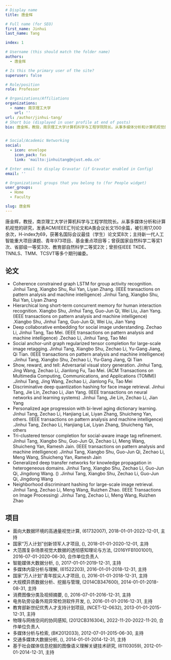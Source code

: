 ```yaml
---
# Display name
title: 唐金辉

# Full name (for SEO)
first_name: Jinhui
last_name: Tang

index: 1

# Username (this should match the folder name)
authors:
  - 唐金辉

# Is this the primary user of the site?
superuser: false

# Role/position
role: Professor

# Organizations/Affiliations
organizations:
  - name: 南京理工大学
    url: ''
url: /author/jinhui-tang/
# Short bio (displayed in user profile at end of posts)
bio: 唐金辉，教授，南京理工大学计算机科学与工程学院院长。从事多媒体分析和计算机视觉的研究，发表ACM/IEEE汇刊论文和A类会议长文150余篇，被引用17,000余次，H-index为69，获著名国际会议最佳（学生）论文奖8次；主持新一代人工智能重大项目课题、青年973项目、基金重点项目等；曾获国家自然科学二等奖1次、省部级一等奖3次、教育部自然科学二等奖2次；曾担任IEEE TKDE、TNNLS、TMM、TCSVT等多个期刊编委。


# Social/Academic Networking
social:
  - icon: envelope
    icon_pack: fas
    link: 'mailto:jinhuitang@njust.edu.cn'

# Enter email to display Gravatar (if Gravatar enabled in Config)
email: ''

# Organizational groups that you belong to (for People widget)
user_groups:
  - Home
  - Faculty

slug: 唐金辉
---
```


唐金辉，教授，南京理工大学计算机科学与工程学院院长。从事多媒体分析和计算机视觉的研究，发表ACM/IEEE汇刊论文和A类会议长文150余篇，被引用17,000余次，H-index为69，获著名国际会议最佳（学生）论文奖8次；主持新一代人工智能重大项目课题、青年973项目、基金重点项目等；曾获国家自然科学二等奖1次、省部级一等奖3次、教育部自然科学二等奖2次；曾担任IEEE TKDE、TNNLS、TMM、TCSVT等多个期刊编委。


## 论文
- Coherence constrained graph LSTM for group activity recognition. Jinhui Tang, Xiangbo Shu, Rui Yan, Liyan Zhang. (IEEE transactions on pattern analysis and machine intelligence) .Jinhui Tang, Xiangbo Shu, Rui Yan, Liyan Zhang
- Hierarchical long short-term concurrent memory for human interaction recognition. Xiangbo Shu, Jinhui Tang, Guo-Jun Qi, Wei Liu, Jian Yang. (IEEE transactions on pattern analysis and machine intelligence) .Xiangbo Shu, Jinhui Tang, Guo-Jun Qi, Wei Liu, Jian Yang
- Deep collaborative embedding for social image understanding. Zechao Li, Jinhui Tang, Tao Mei. (IEEE transactions on pattern analysis and machine intelligence) .Zechao Li, Jinhui Tang, Tao Mei
- Social anchor-unit graph regularized tensor completion for large-scale image retagging. Jinhui Tang, Xiangbo Shu, Zechao Li, Yu-Gang Jiang, Qi Tian. (IEEE transactions on pattern analysis and machine intelligence) .Jinhui Tang, Xiangbo Shu, Zechao Li, Yu-Gang Jiang, Qi Tian
- Show, reward, and tell: Adversarial visual story generation. Jinhui Tang, Jing Wang, Zechao Li, Jianlong Fu, Tao Mei. (ACM Transactions on Multimedia Computing, Communications, and Applications (TOMM)) .Jinhui Tang, Jing Wang, Zechao Li, Jianlong Fu, Tao Mei
- Discriminative deep quantization hashing for face image retrieval. Jinhui Tang, Jie Lin, Zechao Li, Jian Yang. (IEEE transactions on neural networks and learning systems) .Jinhui Tang, Jie Lin, Zechao Li, Jian Yang
- Personalized age progression with bi-level aging dictionary learning. Jinhui Tang, Zechao Li, Hanjiang Lai, Liyan Zhang, Shuicheng Yan, others. (IEEE transactions on pattern analysis and machine intelligence) .Jinhui Tang, Zechao Li, Hanjiang Lai, Liyan Zhang, Shuicheng Yan, others
- Tri-clustered tensor completion for social-aware image tag refinement. Jinhui Tang, Xiangbo Shu, Guo-Jun Qi, Zechao Li, Meng Wang, Shuicheng Yan, Ramesh Jain. (IEEE transactions on pattern analysis and machine intelligence) .Jinhui Tang, Xiangbo Shu, Guo-Jun Qi, Zechao Li, Meng Wang, Shuicheng Yan, Ramesh Jain
- Generalized deep transfer networks for knowledge propagation in heterogeneous domains. Jinhui Tang, Xiangbo Shu, Zechao Li, Guo-Jun Qi, Jingdong Wang. () .Jinhui Tang, Xiangbo Shu, Zechao Li, Guo-Jun Qi, Jingdong Wang
- Neighborhood discriminant hashing for large-scale image retrieval. Jinhui Tang, Zechao Li, Meng Wang, Ruizhen Zhao. (IEEE Transactions on Image Processing) .Jinhui Tang, Zechao Li, Meng Wang, Ruizhen Zhao

## 项目
- 面向大数据环境的高通量视觉计算, (61732007), 2018-01-01-2022-12-01, 主持
- 国家“万人计划”创新领军人才项目, (), 2018-01-01-2020-12-01, 主持
- 大范围复杂场景视觉大数据的透彻感知理论与方法, (2016YFB1001001), 2016-07-01-2020-06-30, 合作单位负责人
- 智能媒体大数据分析, (), 2017-01-01-2019-12-31, 主持
- 多媒体内容分析与理解, (61522203), 2016-01-01-2018-12-31, 主持
- 国家“万人计划”青年拔尖人才项目, (), 2016-01-01-2018-12-31, 主持
- 大规模异质数据分析、挖掘与管理, (2014CB347600), 2014-01-01-2018-08-31, 主持
- 消费图像分类及视频摘要, (), 2016-07-01-2016-12-31, 主持
- 电务轨旁设备外观异常检测软件开发, (), 2016-01-01-2016-12-31, 主持
- 教育部新世纪优秀人才支持计划项目, (NCET-12-0632), 2013-01-01-2015-12-31, 主持
- 物理与网络空间的协同感知, (2012CB316304), 2022-11-20-2022-11-20, 合作单位负责人
- 多媒体分析与检索, (BK2012033), 2012-07-01-2015-06-30, 主持
- 交通多媒体大数据分析, (), 2014-01-01-2014-12-31, 主持
- 基于社会媒体信息挖掘的图像语义理解关键技术研究, (61103059), 2012-01-01-2014-12-31, 主持
